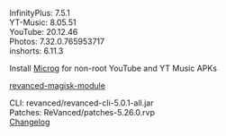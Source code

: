 InfinityPlus: 7.5.1  
YT-Music: 8.05.51  
YouTube: 20.12.46  
Photos: 7.32.0.765953717  
inshorts: 6.11.3  

Install [Microg](https://github.com/ReVanced/GmsCore/releases) for non-root YouTube and YT Music APKs  

[revanced-magisk-module](https://github.com/j-hc/revanced-magisk-module)
  
CLI: revanced/revanced-cli-5.0.1-all.jar  
Patches: ReVanced/patches-5.26.0.rvp  
[Changelog](https://github.com/ReVanced/revanced-patches/releases/tag/v5.26.0)  
